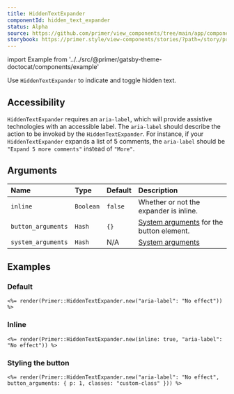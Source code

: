 ```yaml
---
title: HiddenTextExpander
componentId: hidden_text_expander
status: Alpha
source: https://github.com/primer/view_components/tree/main/app/components/primer/hidden_text_expander.rb
storybook: https://primer.style/view-components/stories/?path=/story/primer-hidden-text-expander
---
```


import Example from '../../src/@primer/gatsby-theme-doctocat/components/example'

<!-- Warning: AUTO-GENERATED file, do not edit. Add code comments to your Ruby instead <3 -->

Use `HiddenTextExpander` to indicate and toggle hidden text.

## Accessibility

`HiddenTextExpander` requires an `aria-label`, which will provide assistive technologies with an accessible label.
The `aria-label` should describe the action to be invoked by the `HiddenTextExpander`. For instance,
if your `HiddenTextExpander` expands a list of 5 comments, the `aria-label` should be
`"Expand 5 more comments"` instead of `"More"`.

## Arguments

| Name | Type | Default | Description |
| :- | :- | :- | :- |
| `inline` | `Boolean` | `false` | Whether or not the expander is inline. |
| `button_arguments` | `Hash` | `{}` | [System arguments](/system-arguments) for the button element. |
| `system_arguments` | `Hash` | N/A | [System arguments](/system-arguments) |

## Examples

### Default

<Example src="<span data-view-component='true' class='hidden-text-expander'><button aria-label='No effect' aria-expanded='false' type='button' data-view-component='true' class='ellipsis-expander'>&hellip;</button></span>" />

```erb
<%= render(Primer::HiddenTextExpander.new("aria-label": "No effect")) %>
```

### Inline

<Example src="<span data-view-component='true' class='hidden-text-expander inline'><button aria-label='No effect' aria-expanded='false' type='button' data-view-component='true' class='ellipsis-expander'>&hellip;</button></span>" />

```erb
<%= render(Primer::HiddenTextExpander.new(inline: true, "aria-label": "No effect")) %>
```

### Styling the button

<Example src="<span data-view-component='true' class='hidden-text-expander'><button aria-label='No effect' aria-expanded='false' type='button' data-view-component='true' class='ellipsis-expander custom-class p-1'>&hellip;</button></span>" />

```erb
<%= render(Primer::HiddenTextExpander.new("aria-label": "No effect", button_arguments: { p: 1, classes: "custom-class" })) %>
```
